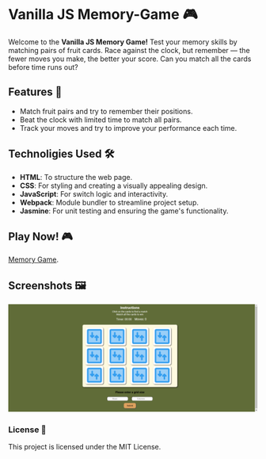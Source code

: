 # Vanilla JS Memory-Game 🎮

Welcome to the **Vanilla JS Memory Game!** Test your memory skills by matching pairs of fruit cards. Race against the clock, but remember — the fewer moves you make, the better your score. Can you match all the cards before time runs out?

## Features 🌟

- Match fruit pairs and try to remember their positions.
- Beat the clock with limited time to match all pairs.
- Track your moves and try to improve your performance each time.

## Technoligies Used 🛠️

- **HTML**: To structure the web page.
- **CSS**: For styling and creating a visually appealing design.
- **JavaScript**: For switch logic and interactivity.
- **Webpack**: Module bundler to streamline project setup.
- **Jasmine**: For unit testing and ensuring the game's functionality.

## Play Now! 🎮
[Memory Game](https://mdimacat.github.io/Vanilla-JS-Memory-Game/).

## Screenshots 🖼️
 ![my screenshot](./images/Screenshot%20from%202025-01-09%2017-45-24.png)



### License 📄

This project is licensed under the MIT License.


